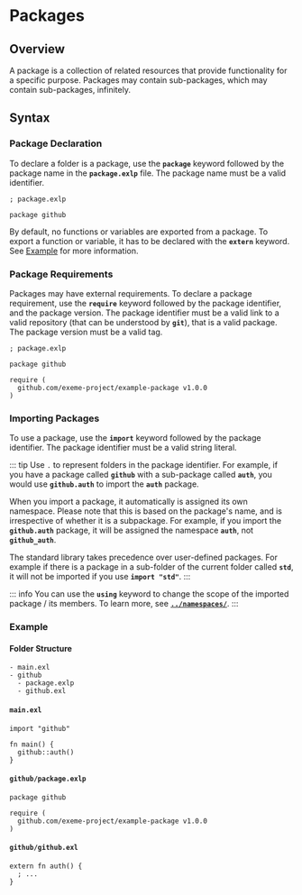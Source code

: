 <!-- Part of the Exeme Project, under the MIT license. See '/LICENSE' for license information. SPDX-License-Identifier: MIT License. -->

# Packages

## Overview

A package is a collection of related resources that provide functionality for a specific purpose. Packages may contain sub-packages, which may contain sub-packages, infinitely.

## Syntax

### Package Declaration

To declare a folder is a package, use the **`package`** keyword followed by the package name in the **`package.exlp`** file. The package name must be a valid identifier.

```exeme
; package.exlp

package github
```

By default, no functions or variables are exported from a package. To export a function or variable, it has to be declared with the **`extern`** keyword. See [Example](#example) for more information.

### Package Requirements

Packages may have external requirements. To declare a package requirement, use the **`require`** keyword followed by the package identifier, and the package version. The package identifier must be a valid link to a valid repository (that can be understood by **`git`**), that is a valid package. The package version must be a valid tag.

```exeme
; package.exlp

package github

require (
  github.com/exeme-project/example-package v1.0.0
)
```

### Importing Packages

To use a package, use the **`import`** keyword followed by the package identifier. The package identifier must be a valid string literal.

::: tip
Use `.` to represent folders in the package identifier. For example, if you have a package called **`github`** with a sub-package called **`auth`**, you would use **`github.auth`** to import the **`auth`** package.

When you import a package, it automatically is assigned its own namespace. Please note that this is based on the package's name, and is irrespective of whether it is a subpackage. For example, if you import the **`github.auth`** package, it will be assigned the namespace **`auth`**, not **`github_auth`**.

The standard library takes precedence over user-defined packages. For example if there is a package in a sub-folder of the current folder called **`std`**, it will not be imported if you use **`import "std"`**.
:::

::: info
You can use the **`using`** keyword to change the scope of the imported package / its members. To learn more, see [**`../namespaces/`**](../namespaces/).
:::

### Example

#### Folder Structure

```
- main.exl
- github
  - package.exlp
  - github.exl
```

#### `main.exl`

```exeme
import "github"

fn main() {
  github::auth()
}
```

#### `github/package.exlp`

```exeme
package github

require (
  github.com/exeme-project/example-package v1.0.0
)
```

#### `github/github.exl`

```exeme
extern fn auth() {
  ; ...
}
```
